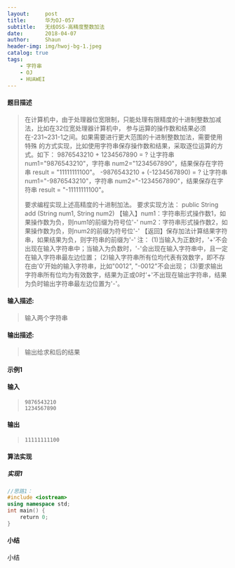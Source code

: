 ```yaml
---
layout:     post
title:      华为OJ-057
subtitle:   无线OSS-高精度整数加法
date:       2018-04-07
author:     Shaun
header-img: img/hwoj-bg-1.jpeg
catalog: true
tags:
    - 字符串
    - OJ
    - HUAWEI
---
```



#### 题目描述

> 在计算机中，由于处理器位宽限制，只能处理有限精度的十进制整数加减法，比如在32位宽处理器计算机中，
> 参与运算的操作数和结果必须在-231~231-1之间。如果需要进行更大范围的十进制整数加法，需要使用特殊
> 的方式实现，比如使用字符串保存操作数和结果，采取逐位运算的方式。如下：
> 9876543210 + 1234567890 = ?
> 让字符串 num1="9876543210"，字符串 num2="1234567890"，结果保存在字符串 result = "11111111100"。
> -9876543210 + (-1234567890) = ?
> 让字符串 num1="-9876543210"，字符串 num2="-1234567890"，结果保存在字符串 result = "-11111111100"。
>
> 要求编程实现上述高精度的十进制加法。
> 要求实现方法： 
> public String add (String num1, String num2)
> 【输入】num1：字符串形式操作数1，如果操作数为负，则num1的前缀为符号位'-'
> num2：字符串形式操作数2，如果操作数为负，则num2的前缀为符号位'-'
> 【返回】保存加法计算结果字符串，如果结果为负，则字符串的前缀为'-'
> 注：
> (1)当输入为正数时，'+'不会出现在输入字符串中；当输入为负数时，'-'会出现在输入字符串中，且一定在输入字符串最左边位置；
> (2)输入字符串所有位均代表有效数字，即不存在由'0'开始的输入字符串，比如"0012", "-0012"不会出现；
> (3)要求输出字符串所有位均为有效数字，结果为正或0时'+'不出现在输出字符串，结果为负时输出字符串最左边位置为'-'。

#### 输入描述:

> 输入两个字符串

#### 输出描述:

> 输出给求和后的结果

#### 示例1

#### 输入

> ```
> 9876543210
> 1234567890
> ```

#### 输出

> ```
> 11111111100
> ```



#### 算法实现



##### 实现1

```C++
//思路1：
#include <iostream>
using namespace std;
int main() {
    return 0;
}
```




#### 小结

小结






